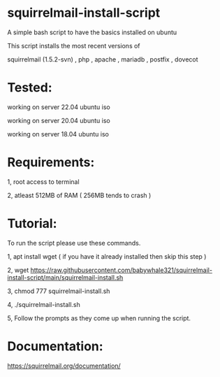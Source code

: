 # squirrelmail-install-script
A simple bash script to have the basics installed on ubuntu

This script installs the most recent versions of

squirrelmail (1.5.2-svn) , php , apache , mariadb , postfix , dovecot

 # Tested:
 
 working on server 22.04 ubuntu iso
 
 working on server 20.04 ubuntu iso
 
 working on server 18.04 ubuntu iso

# Requirements:

1, root access to terminal

2, atleast 512MB of RAM ( 256MB tends to crash )


# Tutorial:

To run the script please use these commands.

1, apt install wget ( if you have it already installed then skip this step )

2, wget https://raw.githubusercontent.com/babywhale321/squirrelmail-install-script/main/squirrelmail-install.sh

3, chmod 777 squirrelmail-install.sh

4, ./squirrelmail-install.sh

5, Follow the prompts as they come up when running the script.
 
# Documentation:

https://squirrelmail.org/documentation/
